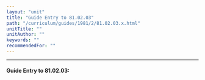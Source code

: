 ```yaml
---
layout: "unit"
title: "Guide Entry to 81.02.03"
path: "/curriculum/guides/1981/2/81.02.03.x.html"
unitTitle: ""
unitAuthor: ""
keywords: ""
recommendedFor: ""
---
```

<body>
<hr/>
 <h4>
  Guide Entry to 81.02.03:
 </h4>
</body>